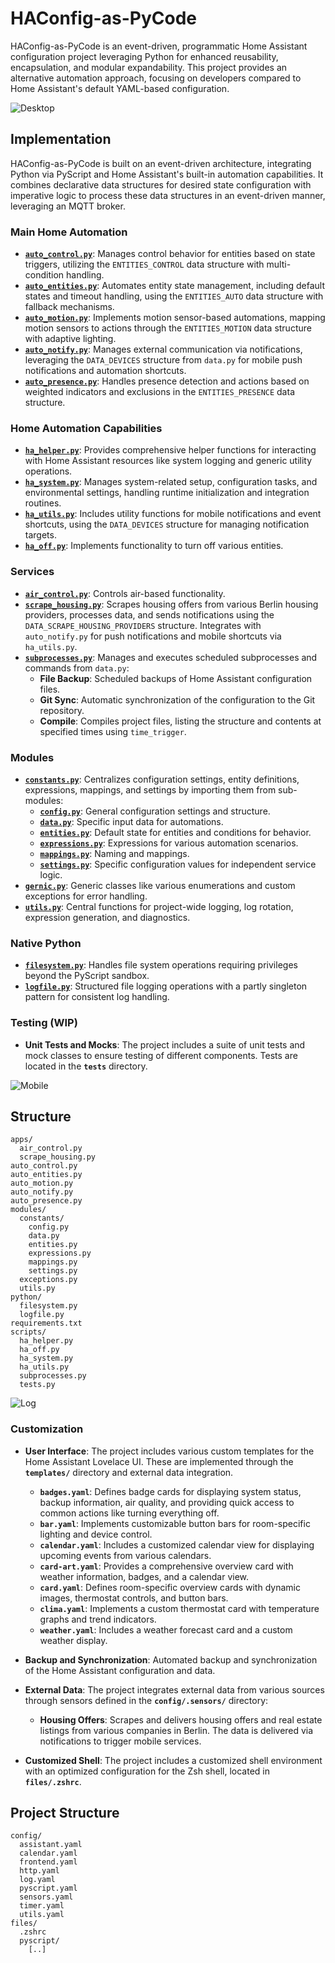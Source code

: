 # HAConfig-as-PyCode

HAConfig-as-PyCode is an event-driven, programmatic Home Assistant configuration project leveraging Python for enhanced reusability, encapsulation, and modular expandability. This project provides an alternative automation approach, focusing on developers compared to Home Assistant's default YAML-based configuration.

![Desktop](www/overview-desktop.png)

## Implementation

HAConfig-as-PyCode is built on an event-driven architecture, integrating Python via PyScript and Home Assistant's built-in automation capabilities. It combines declarative data structures for desired state configuration with imperative logic to process these data structures in an event-driven manner, leveraging an MQTT broker.

### Main Home Automation

- **[`auto_control.py`](pyscript/auto_control.py)**: Manages control behavior for entities based on state triggers, utilizing the `ENTITIES_CONTROL` data structure with multi-condition handling.
- **[`auto_entities.py`](pyscript/auto_entities.py)**: Automates entity state management, including default states and timeout handling, using the `ENTITIES_AUTO` data structure with fallback mechanisms.
- **[`auto_motion.py`](pyscript/auto_motion.py)**: Implements motion sensor-based automations, mapping motion sensors to actions through the `ENTITIES_MOTION` data structure with adaptive lighting.
- **[`auto_notify.py`](pyscript/auto_notify.py)**: Manages external communication via notifications, leveraging the `DATA_DEVICES` structure from `data.py` for mobile push notifications and automation shortcuts.
- **[`auto_presence.py`](pyscript/auto_presence.py)**: Handles presence detection and actions based on weighted indicators and exclusions in the `ENTITIES_PRESENCE` data structure.

### Home Automation Capabilities

- **[`ha_helper.py`](pyscript/scripts/ha_helper.py)**: Provides comprehensive helper functions for interacting with Home Assistant resources like system logging and generic utility operations.
- **[`ha_system.py`](pyscript/scripts/ha_system.py)**: Manages system-related setup, configuration tasks, and environmental settings, handling runtime initialization and integration routines.
- **[`ha_utils.py`](pyscript/scripts/ha_utils.py)**: Includes utility functions for mobile notifications and event shortcuts, using the `DATA_DEVICES` structure for managing notification targets.
- **[`ha_off.py`](pyscript/scripts/ha_off.py)**: Implements functionality to turn off various entities.

### Services

- **[`air_control.py`](pyscript/apps/air_control.py)**: Controls air-based functionality.
- **[`scrape_housing.py`](pyscript/apps/scrape_housing.py)**: Scrapes housing offers from various Berlin housing providers, processes data, and sends notifications using the `DATA_SCRAPE_HOUSING_PROVIDERS` structure. Integrates with `auto_notify.py` for push notifications and mobile shortcuts via `ha_utils.py`.
- **[`subprocesses.py`](pyscript/scripts/subprocesses.py)**: Manages and executes scheduled subprocesses and commands from `data.py`:
  - **File Backup**: Scheduled backups of Home Assistant configuration files.
  - **Git Sync**: Automatic synchronization of the configuration to the Git repository.
  - **Compile**: Compiles project files, listing the structure and contents at specified times using `time_trigger`.

### Modules

- **[`constants.py`](pyscript/modules/constants.py)**: Centralizes configuration settings, entity definitions, expressions, mappings, and settings by importing them from sub-modules:
  - **[`config.py`](pyscript/modules/constants/config.py)**: General configuration settings and structure.
  - **[`data.py`](pyscript/modules/constants/data.py)**: Specific input data for automations.
  - **[`entities.py`](pyscript/modules/constants/entities.py)**: Default state for entities and conditions for behavior.
  - **[`expressions.py`](pyscript/modules/constants/expressions.py)**: Expressions for various automation scenarios.
  - **[`mappings.py`](pyscript/modules/constants/mappings.py)**: Naming and mappings.
  - **[`settings.py`](pyscript/modules/constants/settings.py)**: Specific configuration values for independent service logic.
- **[`gernic.py`](pyscript/modules/generic.py)**: Generic classes like various enumerations and custom exceptions for error handling.
- **[`utils.py`](pyscript/modules/utils.py)**: Central functions for project-wide logging, log rotation, expression generation, and diagnostics.

### Native Python

- **[`filesystem.py`](pyscript/python/filesystem.py)**: Handles file system operations requiring privileges beyond the PyScript sandbox.
- **[`logfile.py`](pyscript/python/logfile.py)**: Structured file logging operations with a partly singleton pattern for consistent log handling.

### Testing (WIP)

- **Unit Tests and Mocks**: The project includes a suite of unit tests and mock classes to ensure testing of different components. Tests are located in the **`tests`** directory.

![Mobile](www/overview-mobile.png)

## Structure

```plaintext
apps/
  air_control.py
  scrape_housing.py
auto_control.py
auto_entities.py
auto_motion.py
auto_notify.py
auto_presence.py
modules/
  constants/
    config.py
    data.py
    entities.py
    expressions.py
    mappings.py
    settings.py
  exceptions.py
  utils.py
python/
  filesystem.py
  logfile.py
requirements.txt
scripts/
  ha_helper.py
  ha_off.py
  ha_system.py
  ha_utils.py
  subprocesses.py
  tests.py
```

![Log](www/example-log.png)

### Customization

- **User Interface**: The project includes various custom templates for the Home Assistant Lovelace UI. These are implemented through the **`templates/`** directory and external data integration.

    - **`badges.yaml`**: Defines badge cards for displaying system status, backup information, air quality, and providing quick access to common actions like turning everything off.
    - **`bar.yaml`**: Implements customizable button bars for room-specific lighting and device control.
    - **`calendar.yaml`**: Includes a customized calendar view for displaying upcoming events from various calendars.
    - **`card-art.yaml`**: Provides a comprehensive overview card with weather information, badges, and a calendar view.
    - **`card.yaml`**: Defines room-specific overview cards with dynamic images, thermostat controls, and button bars.
    - **`clima.yaml`**: Implements a custom thermostat card with temperature graphs and trend indicators.
    - **`weather.yaml`**: Includes a weather forecast card and a custom weather display.

- **Backup and Synchronization**: Automated backup and synchronization of the Home Assistant configuration and data.

- **External Data**: The project integrates external data from various sources through sensors defined in the **`config/.sensors/`** directory:
  
  - **Housing Offers**: Scrapes and delivers housing offers and real estate listings from various companies in Berlin. The data is delivered via notifications to trigger mobile services.

- **Customized Shell**: The project includes a customized shell environment with an optimized configuration for the Zsh shell, located in **`files/.zshrc`**.

## Project Structure

```plaintext
config/
  assistant.yaml
  calendar.yaml
  frontend.yaml
  http.yaml
  log.yaml
  pyscript.yaml
  sensors.yaml
  timer.yaml
  utils.yaml
files/
  .zshrc
  pyscript/
    [..]
```